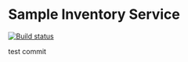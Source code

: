 # Sample Inventory Service

[![Build status](https://badge.buildkite.com/d7264d2beac72c96c00fcacb9559303b1def2c195404247119.svg)](https://buildkite.com/jordanyong/sample-inventory-service)

test commit